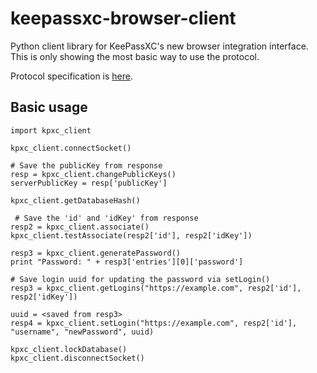 # keepassxc-browser-client
Python client library for KeePassXC's new browser integration interface.
This is only showing the most basic way to use the protocol.

Protocol specification is [here](https://github.com/keepassxreboot/keepassxc-browser/blob/develop/keepassxc-protocol.md).

## Basic usage
```
import kpxc_client

kpxc_client.connectSocket()

# Save the publicKey from response
resp = kpxc_client.changePublicKeys()
serverPublicKey = resp['publicKey']

kpxc_client.getDatabaseHash()

 # Save the 'id' and 'idKey' from response
resp2 = kpxc_client.associate()
kpxc_client.testAssociate(resp2['id'], resp2['idKey'])

resp3 = kpxc_client.generatePassword()
print "Password: " + resp3['entries'][0]['password']

# Save login uuid for updating the password via setLogin()
resp3 = kpxc_client.getLogins("https://example.com", resp2['id'], resp2['idKey'])

uuid = <saved from resp3>
resp4 = kpxc_client.setLogin("https://example.com", resp2['id'], "username", "newPassword", uuid)

kpxc_client.lockDatabase()
kpxc_client.disconnectSocket()
```